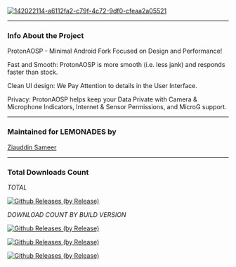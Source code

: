 <a href="https://ibb.co/Mh3wczm"><img src="https://i.ibb.co/hMtQBGS/142022114-a6112fa2-c79f-4c72-9df0-cfeaa2a05521.png" alt="142022114-a6112fa2-c79f-4c72-9df0-cfeaa2a05521" border="0"></a>

---------------------------------------------------------------------------------

### Info About the Project

ProtonAOSP - Minimal Android Fork Focused on Design and Performance!

Fast and Smooth: ProtonAOSP is more smooth (i.e. less jank) and responds faster than stock.

Clean UI design: We Pay Attention to details in the User Interface.

Privacy: ProtonAOSP helps keep your Data Private with Camera & Microphone Indicators, Internet & Sensor Permissions, and MicroG support.

---------------------------------------------------------------------------------

### Maintained for LEMONADES by

[Ziauddin Sameer](https://github.com/ziasam)

---------------------------------------------------------------------------------

### Total Downloads Count

*TOTAL*

[![Github Releases (by Release)](https://img.shields.io/github/downloads/ziasam/ProtonKnockOff-Release/total.svg)](https://github.com/ziasam/ProtonKnockOff-Release/releases)

*DOWNLOAD COUNT BY BUILD VERSION*

[![Github Releases (by Release)](https://img.shields.io/github/downloads/ziasam/ProtonKnockOff-Release/12.0.0_r13-B3-1/total.svg)](https://github.com/ziasam/ProtonKnockOff-Release/releases)

[![Github Releases (by Release)](https://img.shields.io/github/downloads/ziasam/ProtonKnockOff-Release/12.0.0_r13-B3/total.svg)](https://github.com/ziasam/ProtonKnockOff-Release/releases)

[![Github Releases (by Release)](https://img.shields.io/github/downloads/ziasam/ProtonKnockOff-Release/12.0.0_r13-B3-2/total.svg)](https://github.com/ziasam/ProtonKnockOff-Release/releases)
